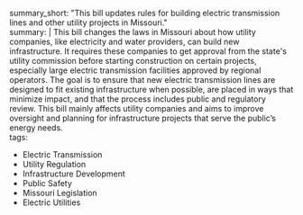 summary_short: "This bill updates rules for building electric transmission lines and other utility projects in Missouri."  
summary: |
  This bill changes the laws in Missouri about how utility companies, like electricity and water providers, can build new infrastructure. It requires these companies to get approval from the state's utility commission before starting construction on certain projects, especially large electric transmission facilities approved by regional operators. The goal is to ensure that new electric transmission lines are designed to fit existing infrastructure when possible, are placed in ways that minimize impact, and that the process includes public and regulatory review. This bill mainly affects utility companies and aims to improve oversight and planning for infrastructure projects that serve the public’s energy needs.  
tags:
  - Electric Transmission
  - Utility Regulation
  - Infrastructure Development
  - Public Safety
  - Missouri Legislation
  - Electric Utilities
